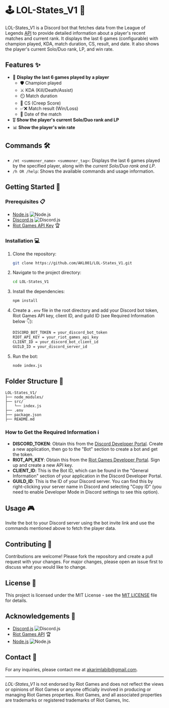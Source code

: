 # 🕹️ LOL-States_V1 🤖

LOL-States_V1 is a Discord bot that fetches data from the League of Legends [API](https://developer.riotgames.com/apis) to provide detailed information about a player's recent matches and current rank. It displays the last 6 games (configurable) with champion played, KDA, match duration, CS, result, and date. It also shows the player's current Solo/Duo rank, LP, and win rate.


## Features ✨

- 🏅 **Display the last 6 games played by a player**
  - 🛡️ Champion played
  - ⚔️ KDA (Kill/Death/Assist)
  - ⏲️ Match duration
  - 🧹 CS (Creep Score)
  - ✅❌ Match result (Win/Loss)
  - 📅 Date of the match
- 🎖️ **Show the player's current Solo/Duo rank and LP**
- 📊 **Show the player's win rate**

## Commands 🛠️

- `/mt <summoner_name> <summoner_tag>`: Displays the last 6 games played by the specified player, along with the *current Solo/Duo rank and LP*.
- `/h OR /help`: Shows the available commands and usage information.

## Getting Started 🚀

### Prerequisites 📋

- [Node.js](https://nodejs.org/) ![Node.js](https://img.icons8.com/color/48/000000/nodejs.png)
- [Discord.js](https://discord.js.org/) ![Discord.js](https://img.icons8.com/color/48/000000/discord-logo.png)
- [Riot Games API Key](https://developer.riotgames.com/) 🏆

### Installation 💻

1. Clone the repository:
    ```sh
    git clone https://github.com/AKL001/LOL-States_V1.git
    ```

2. Navigate to the project directory:
    ```sh
    cd LOL-States_V1
    ```

3. Install the dependencies:
    ```sh
    npm install
    ```

4. Create a `.env` file in the root directory and add your Discord bot token, Riot Games API key, client ID, and guild ID (see Required Information below 👇):
    ```sh
    DISCORD_BOT_TOKEN = your_discord_bot_token
    RIOT_API_KEY = your_riot_games_api_key
    CLIENT_ID = your_discord_bot_client_id
    GUILD_ID = your_discord_server_id
    ```

5. Run the bot:
    ```sh
    node index.js
    ```
## Folder Structure 📂

```plaintext
LOL-States_V1/
├── node_modules/
├── src/
│   └── index.js
├── .env
├── package.json
├── README.md
```
### How to Get the Required Information ℹ️

- **DISCORD_TOKEN**: Obtain this from the [Discord Developer Portal](https://discord.com/developers/applications). Create a new application, then go to the "Bot" section to create a bot and get the token.
- **RIOT_API_KEY**: Obtain this from the [Riot Games Developer Portal](https://developer.riotgames.com/). Sign up and create a new API key.
- **CLIENT_ID**: This is the Bot ID, which can be found in the "General Information" section of your application in the Discord Developer Portal.
- **GUILD_ID**: This is the ID of your Discord server. You can find this by right-clicking your server name in Discord and selecting "Copy ID" (you need to enable Developer Mode in Discord settings to see this option).

## Usage 🎮

Invite the bot to your Discord server using the bot invite link and use the commands mentioned above to fetch the player data.

## Contributing 🤝

Contributions are welcome! Please fork the repository and create a pull request with your changes. For major changes, please open an issue first to discuss what you would like to change.

## License 📜

This project is licensed under the MIT License - see the [MIT LICENSE](LICENSE) file for details.

## Acknowledgements 🙌

- [Discord.js](https://discord.js.org/) ![Discord.js](https://img.icons8.com/color/48/000000/discord-logo.png)
- [Riot Games API](https://developer.riotgames.com/) 🏆
- [Node.js](https://nodejs.org/) ![Node.js](https://img.icons8.com/color/48/000000/nodejs.png)

## Contact 📧

For any inquiries, please contact me at [akarimlabib@gmail.com](akarimlabib@gmail.com).

---

*LOL-States_V1* is not endorsed by Riot Games and does not reflect the views or opinions of Riot Games or anyone officially involved in producing or managing Riot Games properties. Riot Games, and all associated properties are trademarks or registered trademarks of Riot Games, Inc.
